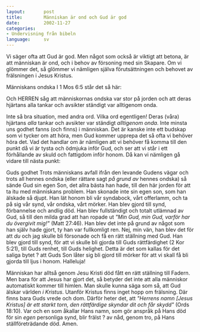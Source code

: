 ```yaml
---
layout:       post
title:        Människan är ond och Gud är god
date:         2002-11-27
categories:
- Undervisning från bibeln
language:     sv
---
```

Vi säger ofta att Gud är god. Men något som också är viktigt att betona, är att människan är ond, och i behov av försoning med sin Skapare. Om vi glömmer det, så glömmer vi nämligen själva förutsättningen och behovet av frälsningen i Jesus Kristus.


<box>Människans ondska</box>
I 1 Mos 6:5 står det så här:
<p class="bible">
Och HERREN såg att människornas ondska var stor på jorden och att deras hjärtans alla tankar och avsikter ständigt var alltigenom onda.
</p>

Inte så bra situation, med andra ord. Vilka ord egentligen! Deras (våra) hjärtans <em>alla</em> tankar och avsikter var ständigt <em>alltigenom onda</em>. Inte minsta uns godhet fanns (och finns) i människan. Det är kanske inte ett budskap som vi tycker om att höra, men Gud kommer upprepa det så ofta vi behöver höra det. Vad det handlar om är nämligen att vi behöver få komma till den punkt då vi är tysta och ödmjuka inför Gud, och ser att vi står i ett förhållande av skuld och fattigdom inför honom. Då kan vi nämligen gå vidare till nästa punkt:

<box>Guds godhet</box>
Trots människans avfall ifrån den levande Gudens vägar och trots all hennes ondska (eller rättare sagt <em>på grund av</em> hennes ondska) så sände Gud sin egen Son, det allra bästa han hade, till den här jorden för att ta itu med människans problem. Han skonade inte sin egen son, som han älskade så djupt. Han lät honom bli vår syndabock, vårt offerlamm, och ta på sig vår synd, vår ondska, vårt mörker. Han blev gjord till synd, förbannelse och andlig död. Han blev fullständigt och totalt utlämnad av Gud, så till den milda grad att han ropade ut <em>"Min Gud, min Gud, varför har du övergivit mig!"</em> (Matt 27:46). Han blev det inte på grund av något som han själv hade gjort, ty han var fullkomligt ren. Nej, min vän, han blev det för att <em>du</em> och jag skulle bli försonade och få en rätt ställning med Gud. Han blev gjord till synd, för att vi skulle bli gjorda till Guds rättfärdighet (2 Kor 5:21), till Guds renhet, till Guds helighet. Detta är det som kallas för det saliga bytet ? att Guds Son låter sig bli gjord till mörker för att vi skall få bli gjorda till ljus i honom. Halleluja!

Människan har alltså genom Jesu Kristi död fått en rätt ställning till Fadern. Men bara för att Jesus har gjort det, så betyder det inte att alla människor automatiskt kommer till himlen. Man skulle kunna säga som så, att Gud älskar världen <em>i Kristus</em>. Utanför Kristus finns inget hopp om frälsning. Där finns bara Guds vrede och dom. Därför heter det, att <em>"Herrens namn [Jesus Kristus] är ett starkt torn, den rättfärdige skyndar dit och får skydd"</em> (Ords 18:10). Var och en som åkallar Hans namn, som gör anspråk på Hans död för sin <em>egen</em> personliga synd, blir frälst ? av nåd, genom tro, på Hans ställföreträdande död. Amen.

